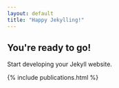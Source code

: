 ```yaml
---
layout: default
title: "Happy Jekylling!"
---
```


## You're ready to go!

Start developing your Jekyll website.

{% include publications.html %}